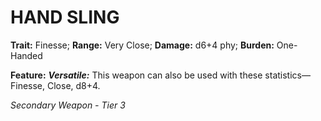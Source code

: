 # HAND SLING

**Trait:** Finesse; **Range:** Very Close; **Damage:** d6+4 phy; **Burden:** One-Handed

**Feature:** ***Versatile:*** This weapon can also be used with these statistics—Finesse, Close, d8+4.

*Secondary Weapon - Tier 3*
